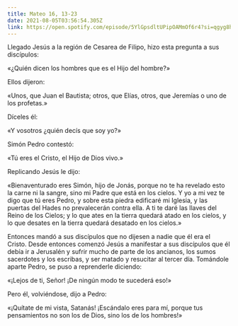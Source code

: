 ```yaml
---
title: Mateo 16, 13-23
date: 2021-08-05T03:56:54.305Z
link: https://open.spotify.com/episode/5YlGpsdltUPipOAMmOf6r4?si=qgyg8hkcTxWSiRDDNUfdBw&utm_source=copy-link&dl_branch=1
---
```

Llegado Jesús a la región de Cesarea de Filipo, hizo esta pregunta a sus discípulos: 

«¿Quién dicen los hombres que es el Hijo del hombre?»

Ellos dijeron: 

«Unos, que Juan el Bautista; otros, que Elías, otros, que Jeremías o uno de los profetas.»

Díceles él: 

«Y vosotros ¿quién decís que soy yo?»

Simón Pedro contestó: 

«Tú eres el Cristo, el Hijo de Dios vivo.»

Replicando Jesús le dijo: 

«Bienaventurado eres Simón, hijo de Jonás, porque no te ha revelado esto la carne ni la sangre, sino mi Padre que está en los cielos. Y yo a mi vez te digo que tú eres Pedro, y sobre esta piedra edificaré mi Iglesia, y las puertas del Hades no prevalecerán contra ella. A ti te daré las llaves del Reino de los Cielos; y lo que ates en la tierra quedará atado en los cielos, y lo que desates en la tierra quedará desatado en los cielos.»

Entonces mandó a sus discípulos que no dijesen a nadie que él era el Cristo. Desde entonces comenzó Jesús a manifestar a sus discípulos que él debía ir a Jerusalén y sufrir mucho de parte de los ancianos, los sumos sacerdotes y los escribas, y ser matado y resucitar al tercer día. Tomándole aparte Pedro, se puso a reprenderle diciendo: 

«¡Lejos de ti, Señor! ¡De ningún modo te sucederá eso!» 

Pero él, volviéndose, dijo a Pedro: 

«¡Quítate de mi vista, Satanás! ¡Escándalo eres para mí, porque tus pensamientos no son los de Dios, sino los de los hombres!»